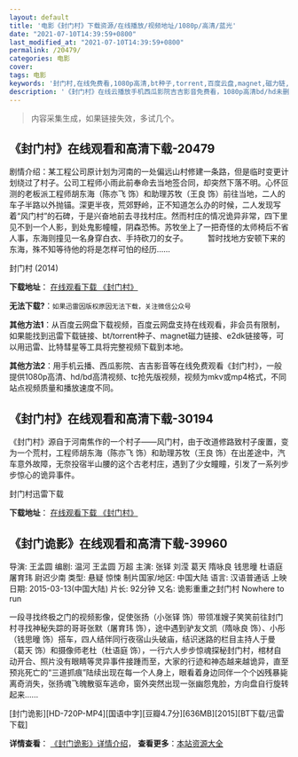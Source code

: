 ```yaml
---
layout: default
title: '电影《封门村》下载资源/在线播放/视频地址/1080p/高清/蓝光'
date: "2021-07-10T14:39:59+0800"
last_modified_at: "2021-07-10T14:39:59+0800"
permalink: /20479/
categories: 电影
cover:
tags: 电影
keywords: '封门村,在线免费看,1080p高清,bt种子,torrent,百度云盘,magnet,磁力链,迅雷下载资源'
description: '《封门村》在线云播放手机西瓜影院吉吉影音免费看，1080p高清bd/hd未删减完整版和tc抢先枪版，mkv/mp4格式，附带bt/torrent种子、magnet/磁力链、百度云盘、网盘资源迅雷下载链接'
---
```


>内容采集生成，如果链接失效，多试几个。


## 《封门村》在线观看和高清下载-20479

剧情介绍：某工程公司原计划为河南的一处偏远山村修建一条路，但是临时变更计划绕过了村子。公司工程师小雨此前奉命去当地签合同，却突然下落不明。心怀叵测的老板派工程师胡东海（陈亦飞 饰）和助理苏牧（王良 饰）前往当地，二人的车子半路以外抛锚。深更半夜，荒郊野岭，正不知道怎么办的时候，二人发现写着“风门村”的石碑，于是兴奋地前去寻找村庄。然而村庄的情况诡异非常，四下里见不到一个人影，到处鬼影幢幢，阴森恐怖。苏牧坐上了一把奇怪的太师椅后不省人事，东海则撞见一名身穿白衣、手持砍刀的女子。  　　暂时找地方安顿下来的东海，殊不知等待他的将是怎样可怕的经历……


封门村 (2014)

**下载地址**： [在线观看下载 《封门村》](https://www.btbtdy.me/btdy/dy1853.html) 


**无法下载?**：`如果迅雷因版权原因无法下载，关注微信公众号 `

**其他方法1**：从百度云网盘下载视频，百度云网盘支持在线观看，非会员有限制，如果能找到迅雷下载链接、bt/torrent种子、magnet磁力链接、e2dk链接等，可以用迅雷、比特彗星等工具将完整视频下载到本地。

**其他方法2**：用手机云播、西瓜影院、吉吉影音等在线免费观看《封门村》，一般提供1080p高清、hd/bd高清视频、tc抢先版视频，视频为mkv或mp4格式，不同站点视频质量和播放速度不同。


## 《封门村》在线观看和高清下载-30194

《封门村》源自于河南焦作的一个村子&mdash;—风门村，由于改道修路致村子废置，变为一个荒村，工程师胡东海（陈亦飞 饰）和助理苏牧（王良 饰）在出差途中，汽车意外故障，无奈投宿半山腰的这个古老村庄，遇到了少女瞳瞳，引发了一系列步步惊心的诡异事件。<!---剧情end--->


封门村迅雷下载

**下载地址**： [在线观看下载 《封门村》](https://www.993dy.com//vod-detail-id-18480.html) 


## 《封门诡影》在线观看和高清下载-39960

导演: 王孟圆 编剧: 温河 王孟圆 万超 主演: 张铎 刘滢 葛天 隋咏良 钱思曈 杜语庭 屠育玮 尉迟少南 类型: 悬疑 惊悚 制片国家/地区: 中国大陆 语言: 汉语普通话 上映日期: 2015-03-13(中国大陆) 片长: 92分钟 又名: 诡影重重之封门村 Nowhere to run

一段寻找终极之门的视频影像，促使张扬（小张铎 饰）带领准嫂子笑笑前往封门村寻找神秘失踪的哥哥张默（屠育玮 饰），途中遇到驴友文凯（隋咏良 饰）、小彤（钱思曈 饰）搭车，四人结伴同行夜宿山头破庙，结识迷路的栏目主持人于曼（葛天 饰）和摄像师老杜（杜语庭 饰），一行六人步步惊魂探秘封门村，棺材自动开合、照片没有眼睛等灵异事件接踵而至，大家的行迹和神态越来越诡异，直至预兆死亡的“三道抓痕”陆续出现在每一个人身上，眼看着身边同伴一个个凶残暴毙离奇消失，张扬魂飞魄散驱车逃命，窗外突然出现一张幽怨鬼脸，方向盘自行旋转起来……


[封门诡影][HD-720P-MP4][国语中字][豆瓣4.7分][636MB][2015][BT下载/迅雷下载]

**详情查看**： [《封门诡影》详情介绍](/movie/39960/)， **查看更多**：[本站资源大全](/movie/t/all/)

